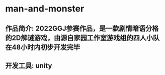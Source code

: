 # man-and-monster
## 作品简介: 2022GGJ参赛作品，是一款剧情暗语分格的2D解谜游戏，由源自家园工作室游戏组的四人小队在48小时内初步开发完毕
## 开发工具: unity

